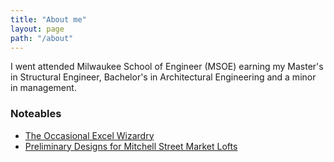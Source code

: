 ```yaml
---
title: "About me"
layout: page
path: "/about"
---
```


I went attended Milwaukee School of Engineer (MSOE) earning my Master's in Structural Engineer, Bachelor's in Architectural Engineering and a minor in management.

### Noteables
- [The Occasional Excel Wizardry](http://stackoverflow.com/questions/14614923/excel-formula-identifying-number-of-date-ranges-within-a-range/14616697#14616697)
- [Preliminary Designs for Mitchell Street Market Lofts](http://www.impactseven.org/portfolio-items/mitchell-street-market-lofts/)